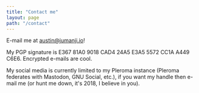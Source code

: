 ```yaml
---
title: "Contact me"
layout: page
path: "/contact"
---
```


E-mail me at austin@jumanji.io!

My PGP signature is E367 81A0 9018 CAD4 24A5 E3A5 5572 CC1A A449 C6E6. Encrypted e-mails are cool.

My social media is currently limited to my Pleroma instance (Pleroma federates with Mastodon, GNU Social, etc.), if you want my handle then e-mail me (or hunt me down, it's 2018, I believe in you).
